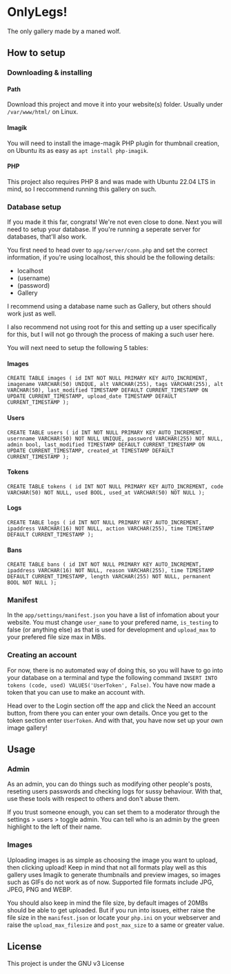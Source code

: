 # OnlyLegs!
The only gallery made by a maned wolf.

## How to setup
### Downloading & installing
#### Path
Download this project and move it into your website(s) folder. Usually under ```/var/www/html/``` on Linux.

#### Imagik
You will need to install the image-magik PHP plugin for thumbnail creation, on Ubuntu its as easy as ```apt install php-imagik```.

#### PHP
This project also requires PHP 8 and was made with Ubuntu 22.04 LTS in mind, so I reccommend running this gallery on such.

### Database setup
If you made it this far, congrats! We're not even close to done. Next you will need to setup your database. If you're running a seperate server for databases, that'll also work.

You first need to head over to ```app/server/conn.php``` and set the correct information, if you're using localhost, this should be the following details: 

- localhost
- (username)
- (password)
- Gallery

I recommend using a database name such as Gallery, but others should work just as well.

I also recommend not using root for this and setting up a user specifically for this, but I will not go through the process of making a such user here.

You will next need to setup the following 5 tables:

#### Images
```CREATE TABLE images ( id INT NOT NULL PRIMARY KEY AUTO_INCREMENT, imagename VARCHAR(50) UNIQUE, alt VARCHAR(255), tags VARCHAR(255), alt VARCHAR(50), last_modified TIMESTAMP DEFAULT CURRENT_TIMESTAMP ON UPDATE CURRENT_TIMESTAMP, upload_date TIMESTAMP DEFAULT CURRENT_TIMESTAMP );```
#### Users
```CREATE TABLE users ( id INT NOT NULL PRIMARY KEY AUTO_INCREMENT, usernname VARCHAR(50) NOT NULL UNIQUE, password VARCHAR(255) NOT NULL, admin bool, last_modified TIMESTAMP DEFAULT CURRENT_TIMESTAMP ON UPDATE CURRENT_TIMESTAMP, created_at TIMESTAMP DEFAULT CURRENT_TIMESTAMP );```
#### Tokens
```CREATE TABLE tokens ( id INT NOT NULL PRIMARY KEY AUTO_INCREMENT, code VARCHAR(50) NOT NULL, used BOOL, used_at VARCHAR(50) NOT NULL );```
#### Logs
```CREATE TABLE logs ( id INT NOT NULL PRIMARY KEY AUTO_INCREMENT, ipaddress VARCHAR(16) NOT NULL, action VARCHAR(255), time TIMESTAMP DEFAULT CURRENT_TIMESTAMP );```
#### Bans
```CREATE TABLE bans ( id INT NOT NULL PRIMARY KEY AUTO_INCREMENT, ipaddress VARCHAR(16) NOT NULL, reason VARCHAR(255), time TIMESTAMP DEFAULT CURRENT_TIMESTAMP, length VARCHAR(255) NOT NULL, permanent BOOL NOT NULL ); ```


### Manifest
In the ```app/settings/manifest.json``` you have a list of infomation about your website. You must change ```user_name``` to your prefered name, ```is_testing``` to false (or anything else) as that is used for development and ```upload_max``` to your prefered file size max in MBs.

### Creating an account
For now, there is no automated way of doing this, so you will have to go into your database on a terminal and type the following command ```INSERT INTO tokens (code, used) VALUES('UserToken', False)```. You have now made a token that you can use to make an account with.

Head over to the Login section off the app and click the Need an account button, from there you can enter your own details. Once you get to the token section enter ```UserToken```. And with that, you have now set up your own image gallery!

## Usage
### Admin
As an admin, you can do things such as modifying other people's posts, reseting users passwords and checking logs for sussy behaviour. With that, use these tools with respect to others and don't abuse them.

If you trust someone enough, you can set them to a moderator through the settings > users > toggle admin. You can tell who is an admin by the green highlight to the left of their name.

### Images
Uploading images is as simple as choosing the image you want to upload, then clicking upload! Keep in mind that not all formats play well as this gallery uses Imagik to generate thumbnails and preview images, so images such as GIFs do not work as of now. Supported file formats include JPG, JPEG, PNG and WEBP.

You should also keep in mind the file size, by default images of 20MBs should be able to get uploaded. But if you run into issues, either raise the file size in the ```manifest.json``` or locate your ```php.ini``` on your webserver and raise the ```upload_max_filesize``` and ```post_max_size``` to a same or greater value.

## License
This project is under the GNU v3 License
